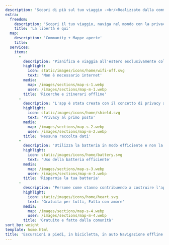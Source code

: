 ```yaml
---
description: 'Scopri di più sul tuo viaggio -<br/>Realizzato dalla community'
extra:
  freedom:
    description: 'Scopri il tuo viaggio, naviga nel mondo con la privacy e la community al primo piano.'
    title: 'La libertà è qui'
  map:
    description: 'Community + Mappe aperte'
    title:
  services:
    items:
      - 
        description: "Pianifica e viaggia all'estero esclusivamente col GPS, senza dati mobili. Cerca dei punti di passaggio su sentieri remoti e lontani."
        highlight:
          icon: static/images/icons/home/wifi-off.svg
          text: 'Non è necessario internet'
        media:
          map: /images/sections/map-s-1.webp
          user: /images/sections/map-m-1.webp
        title: 'Ricerche e itinerari offline'
      - 
        description: "L'app è stata creata con il concetto di privacy al primo posto - non identifica le persone, non ti traccia, e non raccoglie alcuna informazione. CoMaps è stato pure controllato da <span class=\"text-icon\"><svg viewBox=\"0 0 19 19\"><use href=\"#icon-exodus\"></use></svg> [Exodus](https://reports.exodus-privacy.eu.org/reports/app.comaps.google/latest/)."
        highlight:
          icon: static/images/icons/home/shield.svg
          text: 'Privacy al primo posto'
        media:
          map: /images/sections/map-s-2.webp
          user: /images/sections/map-m-2.webp
        title: 'Nessuna raccolta dati'
      - 
        description: 'Utilizza la batteria in modo efficiente e non la spreca come altre app di navigazione.'
        highlight:
          icon: static/images/icons/home/battery.svg
          text: 'Uso della batteria efficiente'
        media:
          map: /images/sections/map-s-3.webp
          user: /images/sections/map-m-3.webp
        title: 'Risparmia la tua batteria'
      - 
        description: "Persone come stanno contribuendo a costruire l'applicazione aggiungendo località a <span class=\"text-icon\"><svg viewBox=\"0 0 19 19\"><use href=\"#icon-open-street-map\"></use></svg> [OpenStreetMap](https://openstreetmap.org)</span>, fornendo feedback sulle funzionalità e contribuendo al codice su <span class=\"text-icon\"><svg viewbox=\"0 0 4.233 4.233\"> <use href=\"#icon-codeberg\"></use></svg> [Codeberg](https://codeberg.org/comaps)</span> creando le migliori mappe insieme. Questo progetto è un fork di Organic Maps e Maps.Me ed è guidato dalla community open-source."
        highlight:
          icon: static/images/icons/home/heart.svg
          text: 'Gratuita per tutti, Fatta con amore'
        media:
          map: /images/sections/map-s-4.webp
          user: /images/sections/map-m-4.webp
        title: 'Gratuito e fatto dalla comunità'
sort_by: weight
template: home.html
title: 'Escursioni a piedi, in bicicletta, in auto Navigazione offline con privacy'
---
```

